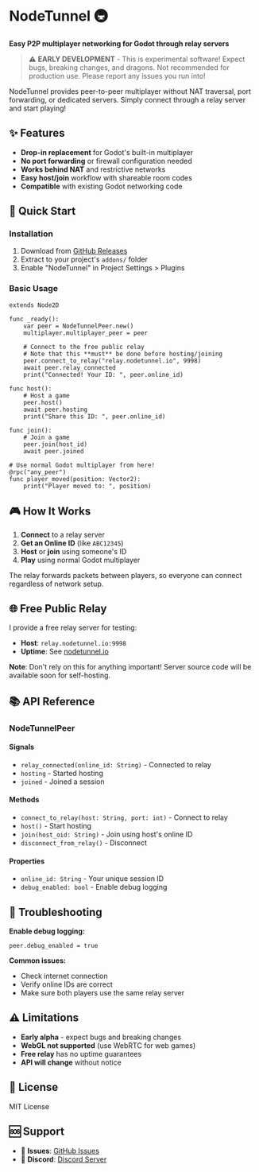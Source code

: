 # NodeTunnel 🚇

**Easy P2P multiplayer networking for Godot through relay servers**

> ⚠️ **EARLY DEVELOPMENT** - This is experimental software! Expect bugs, breaking changes, and dragons. Not recommended for production use. Please report any issues you run into!

NodeTunnel provides peer-to-peer multiplayer without NAT traversal, port forwarding, or dedicated servers. Simply connect through a relay server and start playing!

## ✨ Features

- **Drop-in replacement** for Godot's built-in multiplayer
- **No port forwarding** or firewall configuration needed
- **Works behind NAT** and restrictive networks
- **Easy host/join** workflow with shareable room codes
- **Compatible** with existing Godot networking code

## 🚀 Quick Start

### Installation

1. Download from [GitHub Releases](https://github.com/curtjs/nodetunnel/releases)
2. Extract to your project's `addons/` folder
3. Enable "NodeTunnel" in Project Settings > Plugins

### Basic Usage

```gdscript
extends Node2D

func _ready():
    var peer = NodeTunnelPeer.new()
    multiplayer.multiplayer_peer = peer
    
    # Connect to the free public relay
    # Note that this **must** be done before hosting/joining
    peer.connect_to_relay("relay.nodetunnel.io", 9998)
    await peer.relay_connected
    print("Connected! Your ID: ", peer.online_id)

func host():
    # Host a game
    peer.host()
    await peer.hosting
    print("Share this ID: ", peer.online_id)

func join():
    # Join a game
    peer.join(host_id)
    await peer.joined

# Use normal Godot multiplayer from here!
@rpc("any_peer")
func player_moved(position: Vector2):
    print("Player moved to: ", position)
```

## 🎮 How It Works

1. **Connect** to a relay server  
2. **Get an Online ID** (like `ABC12345`)
3. **Host** or **join** using someone's ID
4. **Play** using normal Godot multiplayer

The relay forwards packets between players, so everyone can connect regardless of network setup.

## 🌐 Free Public Relay

I provide a free relay server for testing:

- **Host**: `relay.nodetunnel.io:9998`
- **Uptime**: See [nodetunnel.io](nodetunnel.io)

**Note**: Don't rely on this for anything important! Server source code will be available soon for self-hosting.

## 📚 API Reference

### NodeTunnelPeer

#### Signals
- `relay_connected(online_id: String)` - Connected to relay
- `hosting` - Started hosting  
- `joined` - Joined a session

#### Methods
- `connect_to_relay(host: String, port: int)` - Connect to relay
- `host()` - Start hosting
- `join(host_oid: String)` - Join using host's online ID
- `disconnect_from_relay()` - Disconnect

#### Properties  
- `online_id: String` - Your unique session ID
- `debug_enabled: bool` - Enable debug logging

## 🔧 Troubleshooting

**Enable debug logging:**
```gdscript
peer.debug_enabled = true
```

**Common issues:**
- Check internet connection
- Verify online IDs are correct
- Make sure both players use the same relay server

## ⚠️ Limitations

- **Early alpha** - expect bugs and breaking changes
- **WebGL not supported** (use WebRTC for web games)  
- **Free relay** has no uptime guarantees
- **API will change** without notice

## 📄 License

MIT License

## 🆘 Support

- 🐛 **Issues**: [GitHub Issues](https://github.com/curtjs/nodetunnel/issues)
- 💬 **Discord**: [Discord Server](https://discord.com/invite/qxjZ3hFVVR)
